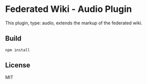 # Federated Wiki - Audio Plugin

This plugin, type: audio, extends the markup of the federated wiki.

## Build

    npm install

## License

MIT
